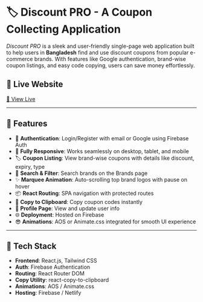 # 🏷️ Discount PRO - A Coupon Collecting Application

_Discount PRO_ is a sleek and user-friendly single-page web application built to help users in **Bangladesh** find and use discount coupons from popular e-commerce brands. With features like Google authentication, brand-wise coupon listings, and easy code copying, users can save money effortlessly.

## 🔗 Live Website
[🔗 View Live](https://your-deployment-url.com)

---

## 🚀 Features

- 🔐 **Authentication**: Login/Register with email or Google using Firebase Auth
- 📲 **Fully Responsive**: Works seamlessly on desktop, tablet, and mobile
- 🏷️ **Coupon Listing**: View brand-wise coupons with details like discount, expiry, type
- 🧠 **Search & Filter**: Search brands on the Brands page
- ✨ **Marquee Animation**: Auto-scrolling top brand logos with pause on hover
- 📦 **React Routing**: SPA navigation with protected routes
- 📎 **Copy to Clipboard**: Copy coupon codes instantly
- 🧾 **Profile Page**: View and update user info
- 🌐 **Deployment**: Hosted on Firebase 
- 😎 **Animations**: AOS or Animate.css integrated for smooth UI experience

---

## 🔧 Tech Stack

- **Frontend**: React.js, Tailwind CSS
- **Auth**: Firebase Authentication
- **Routing**: React Router DOM
- **Copy Utility**: react-copy-to-clipboard
- **Animations**: AOS / Animate.css
- **Hosting**: Firebase / Netlify





